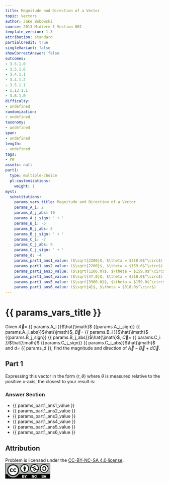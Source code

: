 ```yaml
---
title: Magnitude and Direction of a Vector
topic: Vectors
author: Jake Bobowski
source: 2013 Midterm 1 Section 001
template_version: 1.3
attribution: standard
partialCredit: true
singleVariant: false
showCorrectAnswer: false
outcomes:
- 3.5.1.0
- 3.5.1.6
- 3.4.1.1
- 3.4.1.2
- 3.5.1.1
- 1.13.1.1
- 3.6.1.0
difficulty:
- undefined
randomization:
- undefined
taxonomy:
- undefined
span:
- undefined
length:
- undefined
tags:
- PW
assets: null
part1:
  type: multiple-choice
  pl-customizations:
    weight: 1
myst:
  substitutions:
    params_vars_title: Magnitude and Direction of a Vector
    params_A_i: 2
    params_A_j_abs: 10
    params_A_j_sign: ' + '
    params_B_i: -5
    params_B_j_abs: 5
    params_B_j_sign: ' + '
    params_C_i: -7
    params_C_j_abs: 9
    params_C_j_sign: ' + '
    params_d: -4
    params_part1_ans1_value: ($\sqrt{2200}$, $\theta = $318.0$^\circ$)
    params_part1_ans2_value: ($\sqrt{2200}$, $\theta = $159.0$^\circ$)
    params_part1_ans3_value: ($\sqrt{1100.0}$, $\theta = $159.0$^\circ$)
    params_part1_ans4_value: ($\sqrt{47.0}$, $\theta = $318.0$^\circ$)
    params_part1_ans5_value: ($\sqrt{3300.0}$, $\theta = $159.0$^\circ$)
    params_part1_ans6_value: ($\sqrt{4}$, $\theta = $318.0$^\circ$)
---
```

# {{ params_vars_title }}
Given $\vec{A} =$ {{ params.A_i }}$\hat{\imath}$ {{params.A_j_sign}} {{ params.A_j_abs}}$\hat{\jmath}$, $\vec{B} =$ {{ params.B_i }}$\hat{\imath}$ {{params.B_j_sign}} {{ params.B_j_abs}}$\hat{\jmath}$, $\vec{C} =$ {{ params.C_i }}$\hat{\imath}$ {{params.C_j_sign}} {{ params.C_j_abs}}$\hat{\jmath}$ and $d=$ {{ params_d }}, find the magnitude and direction of $\vec{A}-\vec{B}+d\vec{C}$.

## Part 1

Expressing this vector in the form $(r,\theta)$ where $\theta$ is measured relative to the positive $x$-axis, the closest to your result is:

### Answer Section

- {{ params_part1_ans1_value }}
- {{ params_part1_ans2_value }}
- {{ params_part1_ans3_value }}
- {{ params_part1_ans4_value }}
- {{ params_part1_ans5_value }}
- {{ params_part1_ans6_value }}

## Attribution

Problem is licensed under the [CC-BY-NC-SA 4.0 license](https://creativecommons.org/licenses/by-nc-sa/4.0/).<br> ![The Creative Commons 4.0 license requiring attribution-BY, non-commercial-NC, and share-alike-SA license.](https://raw.githubusercontent.com/firasm/bits/master/by-nc-sa.png)